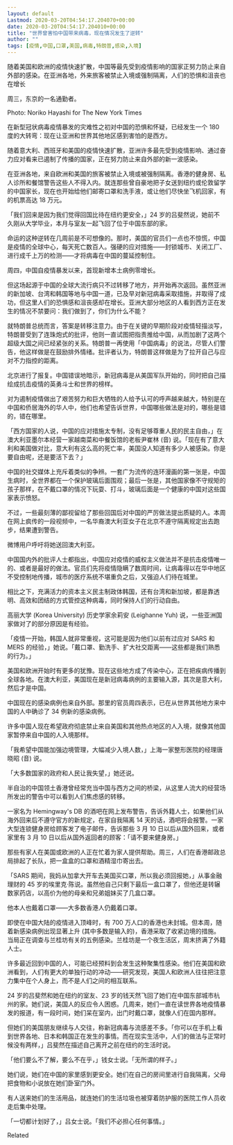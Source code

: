 ```yaml
---
layout: default
Lastmod: 2020-03-20T04:54:17.204070+00:00
date: 2020-03-20T04:54:17.204010+00:00
title: "世界曾害怕中国带来病毒，现在情况发生了逆转"
author: ""
tags: [疫情,中国,口罩,美国,病毒,特朗普,感染,入境]
---
```


随着美国和欧洲的疫情快速扩散，中国等最先受到疫情影响的国家正努力防止来自外部的感染。在亚洲各地，外来旅客被禁止入境或强制隔离，人们的恐惧和沮丧也在增长

周三，东京的一名通勤者。

Photo: Noriko Hayashi for The New York Times

在新型冠状病毒疫情暴发的灾难性之初对中国的恐惧和怀疑，已经发生一个 180 度的大转弯：现在让亚洲和世界其他地区感到害怕的是西方。

随着意大利、西班牙和美国的疫情快速扩散，亚洲许多最先受到疫情影响、通过奋力应对看来已遏制了传播的国家，正在努力防止来自外部的新一波感染。

在亚洲各地，来自欧洲和美国的旅客被禁止入境或被强制隔离。香港的健身房、私人诊所和餐馆警告这些人不得入内。就连那些曾自豪地把子女送到纽约或伦敦留学的中国家长，现在也开始给他们邮寄口罩和洗手液，或让他们尽快坐飞机回家，有的机票高达 18 万元。

「我们回来是因为我们觉得回国比待在纽约更安全，」24 岁的吕斐然说，她前不久刚从大学毕业，本月与室友一起飞回了位于中国东部的家。

命运的这种逆转在几周前是不可想像的。那时，美国的官员们一点也不惊慌，中国是疫情的全球中心，每天死亡数百人。强硬的应对措施——封锁城市、关闭工厂、进行成千上万的检测——才将病毒在中国的蔓延控制住。

周四，中国自疫情暴发以来，首现新增本土病例零增长。

但这场起源于中国的全球大流行病只不过转移了地方，并开始再次返回。虽然亚洲的新加坡、台湾和韩国等地与中国一道，已及早对新冠病毒采取措施，并取得了成功，但这里人们的恐惧感和沮丧感却在增长。亚洲大部分地区的人看到西方正在发生的情况不禁要问：我们做到了，你们为什么不能？

就特朗普总统而言，答案是转移注意力。由于在关键的早期阶段对疫情轻描淡写，特朗普受到了连珠炮式的批评，他则一直试图把指责推给中国，从而加剧了这两个超级大国之间已经紧张的关系。特朗普一再使用「中国病毒」的说法，尽管人们警告，他这样做是在鼓励排外情绪。批评者认为，特朗普这样做是为了拉开自己与应对不力指控的距离。

北京进行了报复。中国错误地暗示，新冠病毒是从美国军队开始的，同时把自己描绘成抗击疫情的英勇斗士和世界的榜样。

对为遏制疫情做出了艰苦努力和巨大牺牲的人给予认可的呼声越来越大，特别是在中国和侨居海外的华人中，他们也希望告诉世界，中国哪些做法是对的，哪些是错的，错在哪里。

「西方国家的人说，中国的应对措施太专制，没有足够尊重人民的民主自由，」在澳大利亚墨尔本经营一家越南菜和中餐饭馆的老板尹崔林 (音) 说。「现在有了意大利和美国做对比，意大利有这么高的死亡率，美国没人知道有多少人被感染。你是要自由呢，还是要活下去？」

中国的社交媒体上充斥着类似的争辨。一套广为流传的连环漫画的第一张是，中国生病时，全世界都在一个保护玻璃后面围观；最后一张是，其他国家像不守规矩的孩子那样，在不戴口罩的情况下玩耍、打斗，玻璃后面是一个健康的中国对这些国家表示愤怒。

不过，一些最刻薄的鄙视留给了那些回国后对中国的严厉做法提出质疑的人。本周在网上疯传的一段视频中，一名华裔澳大利亚女子在北京不遵守隔离规定出去跑步，结果遭到警告。

微博用户呼吁将她送回澳大利亚。

中国国内外的批评人士都指出，中国应对疫情的威权主义做法并不是抗击疫情唯一的、或者是最好的做法。官员们先将疫情隐瞒了数周时间，让病毒得以在华中地区不受控制地传播，城市的医疗系统不堪重负之后，又强迫人们待在城里。

相比之下，充满活力的资本主义民主制政体韩国，还有台湾和新加坡，都是靠透明、高效和团结的方式管控这种病毒，同时保持人们的行动自由。

高丽大学 (Korea University) 历史学家余莉安 (Leighanne Yuh) 说，一些亚洲国家做对了的部分原因是有经验。

「疫情一开始，韩国人就非常重视，这可能是因为他们以前有过应对 SARS 和 MERS 的经验，」她说。「戴口罩、勤洗手、扩大社交距离——这些都是我们熟悉的行为。」

美国和欧洲开始时有更多的犹豫。现在这些地方成了传染中心，正在把疾病传播到全球各地。在澳大利亚，美国现在是新冠病毒病例的主要输入源，其次是意大利，然后才是中国。

中国现在的感染病例也来自外部。那里的官员周四表示，已在从世界其他地方来中国的人中确诊了 34 例新的感染病例。

许多中国人现在希望政府彻底禁止来自美国和其他热点地区的人入境，就像其他国家暂停来自中国的人入境那样。

「我希望中国能加强边境管理，大幅减少入境人数，」上海一家整形医院的经理唐晓昭 (音) 说。

「大多数国家的政府和人民让我失望，」她还说。

半自治的中国领土香港曾经常充当中国与西方之间的桥梁，从这里人流大的经营场所发出的警告中可以看到人们焦虑感的转移。

一家名为 Hemingway's DB 的酒吧在网上发布警告，告诉外籍人士，如果他们从海外回来后不遵守官方的新规定，在家自我隔离 14 天的话，酒吧将会报警。一家大型连锁健身房给顾客发了电子邮件，告诉那些 3 月 10 日以后从国外回来，或者家里有 3 月 10 日以后从国外返回者的顾客：「请不要来健身房。」

那些有家人在美国或欧洲的人正在忙着为家人提供帮助。周三，人们在香港邮政总局排起了长队，把一盒盒的口罩和酒精湿巾寄出去。

「SARS 期间，我妈从加拿大开车去美国买口罩，所以我必须回报她，」从事金融理财的 45 岁的埃里克·陈说。虽然他自己只剩下最后一盒口罩了，但他还是转辗数家药店，以高价为他的母亲和兄弟姐妹买了几盒口罩。

他本人也戴着口罩——大多数香港人仍戴着口罩。

即使在中国大陆的疫情进入顶峰时，有 700 万人口的香港也未封城。但本周，随着新感染病例出现显著上升 (其中多数是输入的)，香港采取了收紧边境的措施。当局正在调查与兰桂坊有关的五例感染。兰桂坊是一个夜生活区，周末挤满了外籍人士。

许多最近回到中国的人，可能已经预料到会发生这种聚集性感染。他们在美国和欧洲看到，人们有更大的单独行动的冲动——研究发现，美国人和欧洲人往往把注意力集中在个人身上，而不是人们之间的相互联系。

24 岁的吕斐然和她在纽约的室友、23 岁的钱天然飞回了她们在中国东部城市杭州的家。她们说，美国人的反应令人困惑。几周来，她们一直在读世界各地疫情暴发的报道，有一段时间，她们呆在室内，出门时戴口罩，就像人们在国内那样。

但她们的美国朋友继续与人交往，称新冠病毒与流感差不多。「你可以在手机上看到世界各地、日本和韩国正在发生的事情。而在现实生活中，人们的做法与正常时候没有两样，」吕斐然在描述自己离开之前在纽约的生活时说。

「他们要么不了解，要么不在乎，」钱女士说。「无所谓的样子。」

她们说，她们在中国的家里感到更安全。她们在自己的房间里进行自我隔离，父母把食物和小说放在她们卧室门外。

有人送来她们的生活用品，就连她们的生活垃圾也被穿着防护服的医院工作人员收走后集中处理。

「一切都计划好了，」吕女士说。「我们不必担心任何事情。」

Related

